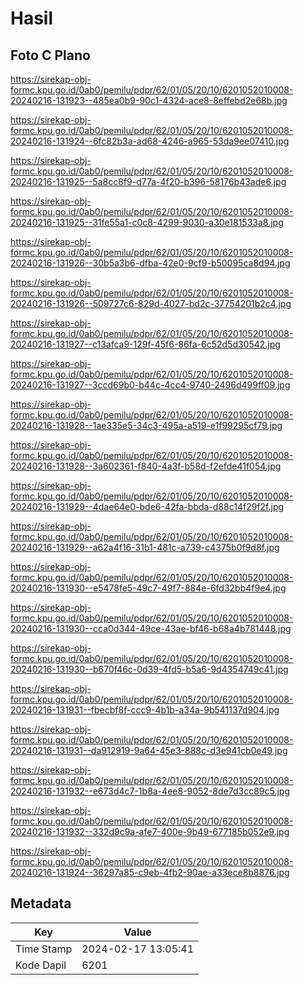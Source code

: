 # Hasil

## Foto C Plano

https://sirekap-obj-formc.kpu.go.id/0ab0/pemilu/pdpr/62/01/05/20/10/6201052010008-20240216-131923--485ea0b9-90c1-4324-ace8-8effebd2e68b.jpg

https://sirekap-obj-formc.kpu.go.id/0ab0/pemilu/pdpr/62/01/05/20/10/6201052010008-20240216-131924--6fc82b3a-ad68-4246-a965-53da9ee07410.jpg

https://sirekap-obj-formc.kpu.go.id/0ab0/pemilu/pdpr/62/01/05/20/10/6201052010008-20240216-131925--5a8cc8f9-d77a-4f20-b396-58176b43ade6.jpg

https://sirekap-obj-formc.kpu.go.id/0ab0/pemilu/pdpr/62/01/05/20/10/6201052010008-20240216-131925--31fe55a1-c0c8-4299-9030-a30e181533a8.jpg

https://sirekap-obj-formc.kpu.go.id/0ab0/pemilu/pdpr/62/01/05/20/10/6201052010008-20240216-131926--30b5a3b6-dfba-42e0-9cf9-b50095ca8d94.jpg

https://sirekap-obj-formc.kpu.go.id/0ab0/pemilu/pdpr/62/01/05/20/10/6201052010008-20240216-131926--509727c6-829d-4027-bd2c-37754201b2c4.jpg

https://sirekap-obj-formc.kpu.go.id/0ab0/pemilu/pdpr/62/01/05/20/10/6201052010008-20240216-131927--c13afca9-129f-45f6-86fa-6c52d5d30542.jpg

https://sirekap-obj-formc.kpu.go.id/0ab0/pemilu/pdpr/62/01/05/20/10/6201052010008-20240216-131927--3ccd69b0-b44c-4cc4-9740-2496d499ff09.jpg

https://sirekap-obj-formc.kpu.go.id/0ab0/pemilu/pdpr/62/01/05/20/10/6201052010008-20240216-131928--1ae335e5-34c3-495a-a519-e1f99295cf79.jpg

https://sirekap-obj-formc.kpu.go.id/0ab0/pemilu/pdpr/62/01/05/20/10/6201052010008-20240216-131928--3a602361-f840-4a3f-b58d-f2efde41f054.jpg

https://sirekap-obj-formc.kpu.go.id/0ab0/pemilu/pdpr/62/01/05/20/10/6201052010008-20240216-131929--4dae64e0-bde6-42fa-bbda-d88c14f29f2f.jpg

https://sirekap-obj-formc.kpu.go.id/0ab0/pemilu/pdpr/62/01/05/20/10/6201052010008-20240216-131929--a62a4f16-31b1-481c-a739-c4375b0f9d8f.jpg

https://sirekap-obj-formc.kpu.go.id/0ab0/pemilu/pdpr/62/01/05/20/10/6201052010008-20240216-131930--e5478fe5-49c7-49f7-884e-6fd32bb4f9e4.jpg

https://sirekap-obj-formc.kpu.go.id/0ab0/pemilu/pdpr/62/01/05/20/10/6201052010008-20240216-131930--cca0d344-49ce-43ae-bf46-b68a4b781448.jpg

https://sirekap-obj-formc.kpu.go.id/0ab0/pemilu/pdpr/62/01/05/20/10/6201052010008-20240216-131930--b670f46c-0d39-4fd5-b5a6-9d4354749c41.jpg

https://sirekap-obj-formc.kpu.go.id/0ab0/pemilu/pdpr/62/01/05/20/10/6201052010008-20240216-131931--fbecbf8f-ccc9-4b1b-a34a-9b541137d904.jpg

https://sirekap-obj-formc.kpu.go.id/0ab0/pemilu/pdpr/62/01/05/20/10/6201052010008-20240216-131931--da912919-9a64-45e3-888c-d3e941cb0e49.jpg

https://sirekap-obj-formc.kpu.go.id/0ab0/pemilu/pdpr/62/01/05/20/10/6201052010008-20240216-131932--e673d4c7-1b8a-4ee8-9052-8de7d3cc89c5.jpg

https://sirekap-obj-formc.kpu.go.id/0ab0/pemilu/pdpr/62/01/05/20/10/6201052010008-20240216-131932--332d9c9a-afe7-400e-9b49-677185b052e9.jpg

https://sirekap-obj-formc.kpu.go.id/0ab0/pemilu/pdpr/62/01/05/20/10/6201052010008-20240216-131924--36297a85-c9eb-4fb2-90ae-a33ece8b8876.jpg


## Metadata

| Key        | Value               |
| ---------- | ------------------- |
| Time Stamp | 2024-02-17 13:05:41 |
| Kode Dapil | 6201                |



